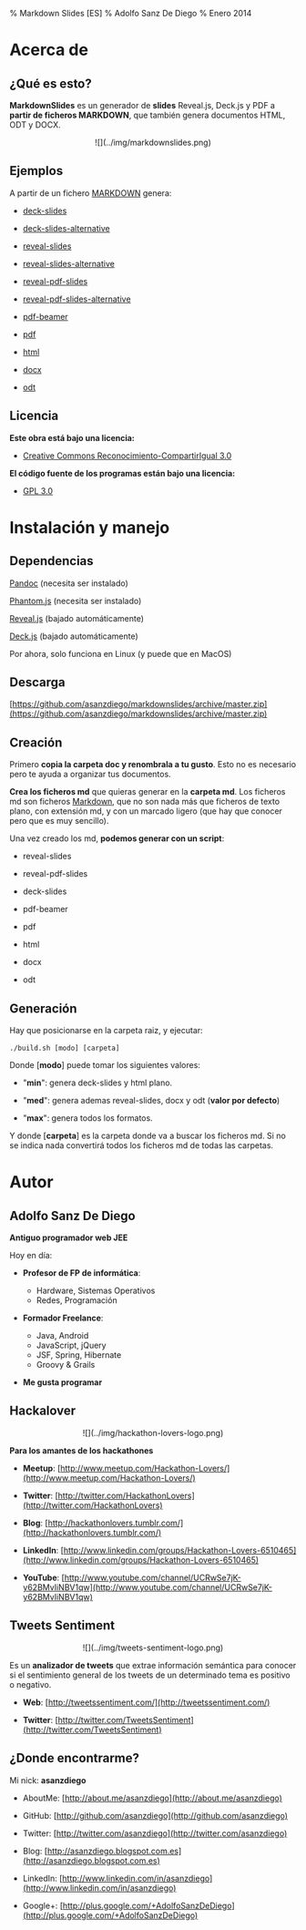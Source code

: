 % Markdown Slides [ES]
% Adolfo Sanz De Diego
% Enero 2014

# Acerca de

## ¿Qué es esto?

**MarkdownSlides** es un generador de **slides** Reveal.js, Deck.js y PDF
  a **partir de ficheros MARKDOWN**,  que también genera documentos HTML, ODT y DOCX.

<div style="text-align:center">![](../img/markdownslides.png)</div>

## Ejemplos

A partir de un fichero [MARKDOWN](https://raw.github.com/asanzdiego/markdownslides/master/doc/md/leeme.md)
  genera:

-  [deck-slides](http://asanzdiego.github.io/markdownslides/doc/export/leeme-deck-slides.html)

-  [deck-slides-alternative](http://asanzdiego.github.io/markdownslides/doc/export/leeme-deck-slides-alternative.html)

-  [reveal-slides](http://asanzdiego.github.io/markdownslides/doc/export/leeme-reveal-slides.html)

-  [reveal-slides-alternative](http://asanzdiego.github.io/markdownslides/doc/export/leeme-reveal-slides-alternative.html)

-  [reveal-pdf-slides](http://asanzdiego.github.io/markdownslides/doc/export/leeme-reveal-slides.pdf)

-  [reveal-pdf-slides-alternative](http://asanzdiego.github.io/markdownslides/doc/export/leeme-reveal-slides-alternative.pdf)

-  [pdf-beamer](http://asanzdiego.github.io/markdownslides/doc/export/leeme-beamer.pdf)

-  [pdf](http://asanzdiego.github.io/markdownslides/doc/export/leeme.pdf)

-  [html](http://asanzdiego.github.io/markdownslides/doc/export/leeme.html)

-  [docx](http://asanzdiego.github.io/markdownslides/doc/export/leeme.docx)

-  [odt](http://asanzdiego.github.io/markdownslides/doc/export/leeme.odt)

## Licencia

**Este obra está bajo una licencia:**

-  [Creative Commons Reconocimiento-CompartirIgual 3.0](http://creativecommons.org/licenses/by-sa/3.0/es/)

**El código fuente de los programas están bajo una licencia:**

-  [GPL 3.0](http://www.viti.es/gnu/licenses/gpl.html)

# Instalación y manejo

## Dependencias

[Pandoc](http://johnmacfarlane.net/pandoc/) (necesita ser instalado)

[Phantom.js](http://phantomjs.org) (necesita ser instalado)

[Reveal.js](http://lab.hakim.se/reveal-js/#/) (bajado automáticamente)

[Deck.js](http://imakewebthings.com/deck.js/) (bajado automáticamente)

Por ahora, solo funciona en Linux (y puede que en MacOS)

## Descarga

[https://github.com/asanzdiego/markdownslides/archive/master.zip](https://github.com/asanzdiego/markdownslides/archive/master.zip)

## Creación

Primero **copia la carpeta doc y renombrala a tu gusto**. Esto no es necesario pero
  te ayuda a organizar tus documentos.

**Crea los ficheros md** que quieras generar en la **carpeta md**.
  Los ficheros md son ficheros [Markdown](http://es.wikipedia.org/wiki/Markdown),
  que no son nada más que ficheros de texto plano, con extensión md,
  y con un marcado ligero (que hay que conocer pero que es muy sencillo).

Una vez creado los md, **podemos generar con un script**:

-  reveal-slides

-  reveal-pdf-slides

-  deck-slides

-  pdf-beamer

-  pdf

-  html

-  docx

-  odt

## Generación

Hay que posicionarse en la carpeta raiz, y ejecutar:

~~~
./build.sh [modo] [carpeta]
~~~

Donde [**modo**] puede tomar los siguientes valores:

-  "**min**": genera deck-slides y html plano.

-  "**med**": genera ademas reveal-slides, docx y odt (**valor por defecto**)

-  "**max**": genera todos los formatos.

Y donde [**carpeta**] es la carpeta donde va a buscar
  los ficheros md. Si no se indica nada convertirá todos los ficheros md 
  de todas las carpetas.

# Autor

## Adolfo Sanz De Diego

**Antiguo programador web JEE**

Hoy en día:

-  **Profesor de FP de informática**:

    - Hardware, Sistemas Operativos
    - Redes, Programación

-  **Formador Freelance**:

    - Java, Android
    - JavaScript, jQuery
    - JSF, Spring, Hibernate
    - Groovy & Grails

-  **Me gusta programar**

## Hackalover

<div style="text-align:center">![](../img/hackathon-lovers-logo.png)</div>

**Para los amantes de los hackathones**

-  **Meetup**: [http://www.meetup.com/Hackathon-Lovers/](http://www.meetup.com/Hackathon-Lovers/)

-  **Twitter**: [http://twitter.com/HackathonLovers](http://twitter.com/HackathonLovers)

-  **Blog**: [http://hackathonlovers.tumblr.com/](http://hackathonlovers.tumblr.com/)

-  **LinkedIn**: [http://www.linkedin.com/groups/Hackathon-Lovers-6510465](http://www.linkedin.com/groups/Hackathon-Lovers-6510465)

-  **YouTube**: [http://www.youtube.com/channel/UCRwSe7jK-y62BMvIiNBV1qw](http://www.youtube.com/channel/UCRwSe7jK-y62BMvIiNBV1qw)

## Tweets Sentiment

<div style="text-align:center">![](../img/tweets-sentiment-logo.png)</div>

Es un **analizador de tweets** que extrae información semántica para conocer
si el sentimiento general de los tweets de un determinado tema
es positivo o negativo.

-  **Web**: [http://tweetssentiment.com/](http://tweetssentiment.com/)

-  **Twitter**: [http://twitter.com/TweetsSentiment](http://twitter.com/TweetsSentiment)

## ¿Donde encontrarme?

Mi nick: **asanzdiego**

-  AboutMe:  [http://about.me/asanzdiego](http://about.me/asanzdiego)

-  GitHub:   [http://github.com/asanzdiego](http://github.com/asanzdiego)

-  Twitter:  [http://twitter.com/asanzdiego](http://twitter.com/asanzdiego)

-  Blog:     [http://asanzdiego.blogspot.com.es](http://asanzdiego.blogspot.com.es)

-  LinkedIn: [http://www.linkedin.com/in/asanzdiego](http://www.linkedin.com/in/asanzdiego)

-  Google+:  [http://plus.google.com/+AdolfoSanzDeDiego](http://plus.google.com/+AdolfoSanzDeDiego)
